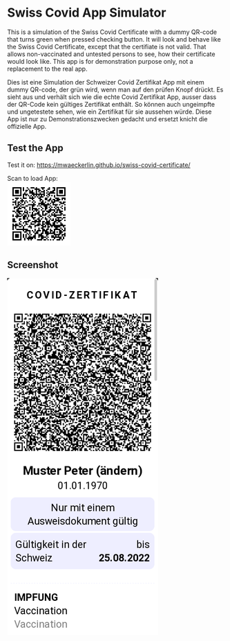 # Swiss Covid App Simulator

This is a simulation of the Swiss Covid Certificate with a dummy QR-code that turns green when pressed checking button. It will look and behave like the Swiss Covid Certificate, except that the certifiate is not valid. That allows non-vaccinated and untested persons to see, how their certificate would look like. This app is for demonstration purpose only, not a replacement to the real app.

Dies ist eine Simulation der Schweizer Covid Zertifikat App mit einem dummy QR-code, der grün wird, wenn man auf den prüfen Knopf drückt. Es sieht aus und verhält sich wie die echte Covid Zertifikat App, ausser dass der QR-Code kein gültiges Zertifikat enthält. So können auch ungeimpfte und ungetestete sehen, wie ein Zertifikat für sie aussehen würde. Diese App ist nur zu Demonstrationszwecken gedacht und ersetzt knicht die offizielle App.

## Test the App

Test it on: https://mwaeckerlin.github.io/swiss-covid-certificate/

Scan to load App:  
![QR-Code](url.png)

## Screenshot

![Screenshot](screenshot.png)